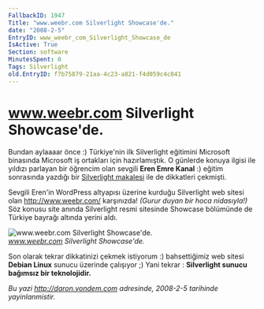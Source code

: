```yaml
---
FallbackID: 1947
Title: "www.weebr.com Silverlight Showcase'de."
date: "2008-2-5"
EntryID: www_weebr_com_Silverlight_Showcase_de
IsActive: True
Section: software
MinutesSpent: 0
Tags: Silverlight
old.EntryID: f7b75879-21aa-4c23-a821-f4d059c4c841
---
```

# www.weebr.com Silverlight Showcase'de.
Bundan aylaaaar önce :) Türkiye'nin ilk Silverlight eğitimini Microsoft
binasında Microsoft iş ortakları için hazırlamıştık. O günlerde konuya
ilgisi ile yıldızı parlayan bir öğrencim olan sevgili **Eren Emre
Kanal** :) eğitim sonrasında yazdığı bir [Silverlight
makalesi](http://www.siberkultur.com/?q=microsoft-silverlight) ile de
dikkatleri çekmişti.

Sevgili Eren'in WordPress altyapısı üzerine kurduğu Silverlight web
sitesi olan <http://www.weebr.com/> karşınızda! *(Gurur duyan bir hoca
nidasıyla!)* Söz konusu site anında Silverlight resmi sitesinde Showcase
bölümünde de Türkiye bayrağı altında yerini aldı.

![www.weebr.com Silverlight
Showcase'de.](media/www_weebr_com_Silverlight_Showcase_de/05022008_1.jpg)\
*www.weebr.com Silverlight Showcase'de.*

Son olarak tekrar dikkatinizi çekmek istiyorum :) bahsettiğimiz web
sitesi **Debian Linux** sunucu üzerinde çalışıyor ;) Yani tekrar :
**Silverlight sunucu bağımsız bir teknolojidir.**



*Bu yazi http://daron.yondem.com adresinde, 2008-2-5 tarihinde yayinlanmistir.*
